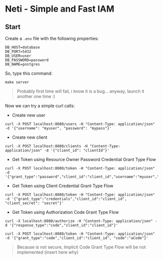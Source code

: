 # Neti - Simple and Fast IAM

## Start

Create a `.env` file with the following properties: 
```
DB_HOST=database
DB_PORT=5432
DB_USER=user
DB_PASSWORD=password
DB_NAME=postgres
```

So, type this command:
```
make server
```

> Probably first time will fail, i know it is a bug... anyway, launch it another one time :) 

Now we can try a simple curl calls:

* Create new user
```
curl -X POST localhost:8080/users -H "Content-Type: application/json" -d '{"username": "myuser", "password": "mypass"}'  
```

* Create new client

```
curl -X POST localhost:8080/clients -H "Content-Type: application/json" -d '{"client_id": "clientId"}'  

```

* Get Token using Resource Owner Password Credential Grant Type Flow
```
curl -X POST localhost:8080/token -H "Content-Type: application/json" -d '{"grant_type":"password","client_id":"client_id","username":"myuser","password":"mypass"}'

```

* Get Token using Client Credential Grant Type Flow
```
curl -X POST localhost:8080/token -H "Content-Type: application/json" -d '{"grant_type":"credentials","client_id":"client_id", "client_secret": "secret"}'
```

* Get Token using Authorization Code Grant Type Flow
```
curl -X localhost:8080/authorize -H "Content-Type: application/json" -d '{"response_type":"code","client_id":"client_id"}'
```

```
curl -X POST localhost:8080/token -H "Content-Type: application/json" -d '{"grant_type":"code","client_id":"client_id", "code":"aCode"}'
```


> Because is not secure, Implicit Code Grant Type Flow will be not implemented (insert here why)

